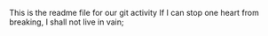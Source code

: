 This is the readme file for our git activity
If I can stop one heart from breaking, I shall not live in vain;
